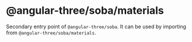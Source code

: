 # @angular-three/soba/materials

Secondary entry point of `@angular-three/soba`. It can be used by importing from `@angular-three/soba/materials`.
